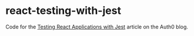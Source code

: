 # react-testing-with-jest

Code for the [Testing React Applications with Jest](https://auth0.com/blog/testing-react-applications-with-jest/) article on the Auth0 blog.
